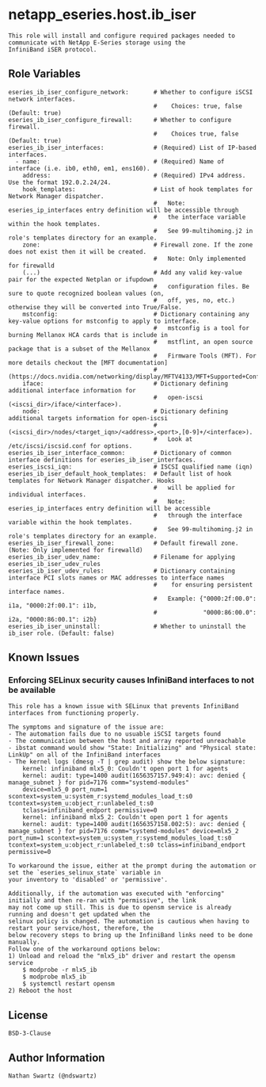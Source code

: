# netapp_eseries.host.ib_iser
    This role will install and configure required packages needed to communicate with NetApp E-Series storage using the
    InfiniBand iSER protocol.

## Role Variables
    eseries_ib_iser_configure_network:       # Whether to configure iSCSI network interfaces.
                                             #    Choices: true, false (Default: true)
    eseries_ib_iser_configure_firewall:      # Whether to configure firewall.
                                             #    Choices true, false (Default: true)
    eseries_ib_iser_interfaces:              # (Required) List of IP-based interfaces.
      - name:                                # (Required) Name of interface (i.e. ib0, eth0, em1, ens160).
        address:                             # (Required) IPv4 address. Use the format 192.0.2.24/24.
        hook_templates:                      # List of hook templates for Network Manager dispatcher.
                                             #   Note: eseries_ip_interfaces entry definition will be accessible through
                                             #   the interface variable within the hook templates.
                                             #   See 99-multihoming.j2 in role's templates directory for an example.
        zone:                                # Firewall zone. If the zone does not exist then it will be created.
                                             #   Note: Only implemented for firewalld
        (...)                                # Add any valid key-value pair for the expected Netplan or ifupdown
                                             #   configuration files. Be sure to quote recognized boolean values (on,
                                             #   off, yes, no, etc.) otherwise they will be converted into True/False.
        mstconfig:                           # Dictionary containing any key-value options for mstconfig to apply to interface.
                                             #   mstconfig is a tool for burning Mellanox HCA cards that is include in   
                                             #   mstflint, an open source package that is a subset of the Mellanox 
                                             #   Firmware Tools (MFT). For more details checkout the [MFT documentation]
                                             #   (https://docs.nvidia.com/networking/display/MFTV4133/MFT+Supported+Configurations+and+Parameters)
        iface:                               # Dictionary defining additional interface information for
                                             #   open-iscsi (<iscsi_dir>/iface/<interface>).
        node:                                # Dictionary defining additional targets information for open-iscsi
                                             #   (<iscsi_dir>/nodes/<target_iqn>/<address>,<port>,[0-9]+/<interface>).
                                             #   Look at /etc/iscsi/iscsid.conf for options.
    eseries_ib_iser_interface_common:        # Dictionary of common interface definitions for eseries_ib_iser_interfaces.
    eseries_iscsi_iqn:                       # ISCSI qualified name (iqn)
    eseries_ib_iser_default_hook_templates:  # Default list of hook templates for Network Manager dispatcher. Hooks
                                             #   will be applied for individual interfaces.
                                             #   Note: eseries_ip_interfaces entry definition will be accessible
                                             #   through the interface variable within the hook templates.
                                             #   See 99-multihoming.j2 in role's templates directory for an example.
    eseries_ib_iser_firewall_zone:           # Default firewall zone. (Note: Only implemented for firewalld)
    eseries_ib_iser_udev_name:               # Filename for applying eseries_ib_iser_udev_rules
    eseries_ib_iser_udev_rules:              # Dictionary containing interface PCI slots names or MAC addresses to interface names
                                             #    for ensuring persistent interface names.
                                             #   Example: {"0000:2f:00.0": i1a, "0000:2f:00.1": i1b,
                                             #             "0000:86:00.0": i2a, "0000:86:00.1": i2b}
    eseries_ib_iser_uninstall:               # Whether to uninstall the ib_iser role. (Default: false)


## Known Issues
### Enforcing SELinux security causes InfiniBand interfaces to not be available
    This role has a known issue with SELinux that prevents InfiniBand interfaces from functioning properly.

    The symptoms and signature of the issue are:
    - The automation fails due to no usuable iSCSI targets found
    - The communication between the host and array reported unreachable
    - ibstat command would show "State: Initializing" and "Physical state: LinkUp" on all of the InfiniBand interfaces
    - The kernel logs (dmesg -T | grep audit) show the below signature:
        kernel: infiniband mlx5_0: Couldn't open port 1 for agents
        kernel: audit: type=1400 audit(1656357157.949:4): avc: denied { manage_subnet } for pid=7176 comm="systemd-modules" 
        device=mlx5_0 port_num=1 scontext=system_u:system_r:systemd_modules_load_t:s0 tcontext=system_u:object_r:unlabeled_t:s0 
        tclass=infiniband_endport permissive=0
        kernel: infiniband mlx5_2: Couldn't open port 1 for agents
        kernel: audit: type=1400 audit(1656357158.002:5): avc: denied { manage_subnet } for pid=7176 comm="systemd-modules" device=mlx5_2 port_num=1 scontext=system_u:system_r:systemd_modules_load_t:s0 tcontext=system_u:object_r:unlabeled_t:s0 tclass=infiniband_endport permissive=0

    To workaround the issue, either at the prompt during the automation or set the `eseries_selinux_state` variable in 
    your inventory to 'disabled' or 'permissive'.

    Additionally, if the automation was executed with "enforcing" initially and then re-ran with "permissive", the link 
    may not come up still. This is due to opensm service is already running and doesn't get updated when the 
    selinux policy is changed. The automation is cautious when having to restart your service/host, therefore, the
    below recovery steps to bring up the InfiniBand links need to be done manually.
    Follow one of the workaround options below:
    1) Unload and reload the "mlx5_ib" driver and restart the opensm service
        $ modprobe -r mlx5_ib
        $ modprobe mlx5_ib
        $ systemctl restart opensm
    2) Reboot the host

## License
    BSD-3-Clause

## Author Information
    Nathan Swartz (@ndswartz)
